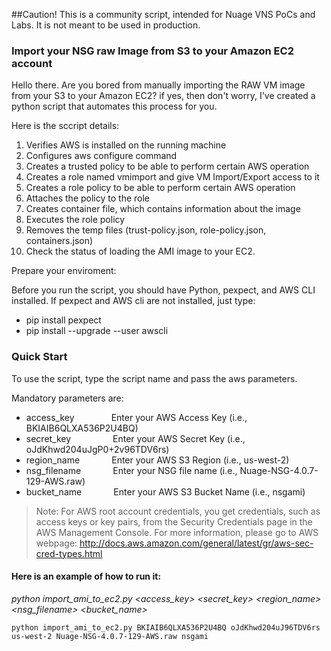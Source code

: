 ##Caution! This is a community script, intended for Nuage VNS PoCs and Labs. It is not meant to be used in production. 

### Import your NSG raw Image from S3 to your Amazon EC2 account

Hello there. Are you bored from manually importing the RAW VM image from your S3 to your Amazon EC2? if yes, then don't worry, I've created a python script that automates this process for you.

Here is the sccript details:
1. Verifies AWS is installed on the running machine
2. Configures aws configure command
3. Creates a trusted policy to be able to perform certain AWS operation
4. Creates a role named vmimport and give VM Import/Export access to it 
5. Creates a role policy to be able to perform certain AWS operation
6. Attaches the policy to the role 
7. Creates container file, which contains information about the image
8. Executes the role policy
9. Removes the temp files (trust-policy.json, role-policy.json, containers.json)
10. Check the status of loading the AMI image to your EC2. 

Prepare your enviroment:

Before you run the script, you should have Python, pexpect, and AWS CLI installed. If pexpect and AWS cli are not installed, just type:
- pip install pexpect
- pip install --upgrade --user awscli

### Quick Start

To use the script, type the script name and pass the aws parameters. 

Mandatory parameters are:
* access_key &nbsp; &nbsp; &nbsp; &nbsp; &nbsp; &nbsp; &nbsp; Enter your AWS Access Key (i.e., BKIAIB6QLXA536P2U4BQ)
* secret_key &nbsp; &nbsp; &nbsp; &nbsp; &nbsp; &nbsp; &nbsp; &nbsp; Enter your AWS Secret Key (i.e., oJdKhwd204uJgP0+2v96TDV6rs)
* region_name &nbsp; &nbsp; &nbsp; &nbsp; &nbsp; &nbsp; Enter your AWS S3 Region (i.e., us-west-2)
* nsg_filename &nbsp; &nbsp; &nbsp; &nbsp; &nbsp; &nbsp; Enter your NSG file name (i.e., Nuage-NSG-4.0.7-129-AWS.raw)
* bucket_name &nbsp; &nbsp; &nbsp; &nbsp; &nbsp; &nbsp; Enter your AWS S3 Bucket Name (i.e., nsgami)

>Note: For AWS root account credentials, you get credentials, such as access keys or key pairs, from the Security Credentials page in the AWS Management Console. For more information, please go to AWS webpage: http://docs.aws.amazon.com/general/latest/gr/aws-sec-cred-types.html


#### Here is an example of how to run it:

*python import_ami_to_ec2.py <access_key> <secret_key> <region_name> <nsg_filename> <bucket_name>*

```
python import_ami_to_ec2.py BKIAIB6QLXA536P2U4BQ oJdKhwd204uJ96TDV6rs us-west-2 Nuage-NSG-4.0.7-129-AWS.raw nsgami
```

